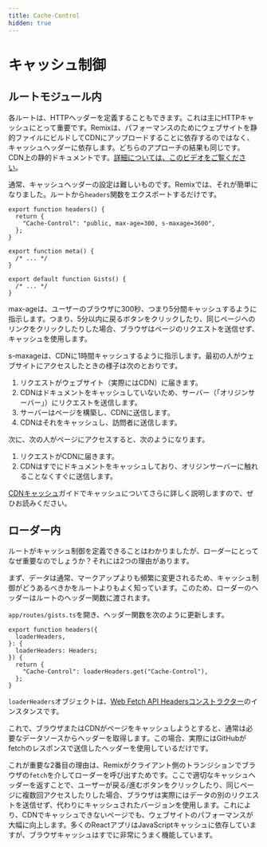 ```yaml
---
title: Cache-Control
hidden: true
---
```


# キャッシュ制御

## ルートモジュール内

各ルートは、HTTPヘッダーを定義することもできます。これは主にHTTPキャッシュにとって重要です。Remixは、パフォーマンスのためにウェブサイトを静的ファイルにビルドしてCDNにアップロードすることに依存するのではなく、キャッシュヘッダーに依存します。どちらのアプローチの結果も同じです。CDN上の静的ドキュメントです。[詳細については、このビデオをご覧ください][check-out-this-video-for-more-information-on-that]。

通常、キャッシュヘッダーの設定は難しいものです。Remixでは、それが簡単になりました。ルートから`headers`関数をエクスポートするだけです。

```tsx
export function headers() {
  return {
    "Cache-Control": "public, max-age=300, s-maxage=3600",
  };
}

export function meta() {
  /* ... */
}

export default function Gists() {
  /* ... */
}
```

max-ageは、ユーザーのブラウザに300秒、つまり5分間キャッシュするように指示します。つまり、5分以内に戻るボタンをクリックしたり、同じページへのリンクをクリックしたりした場合、ブラウザはページのリクエストを送信せず、キャッシュを使用します。

s-maxageは、CDNに1時間キャッシュするように指示します。最初の人がウェブサイトにアクセスしたときの様子は次のとおりです。

1. リクエストがウェブサイト（実際にはCDN）に届きます。
2. CDNはドキュメントをキャッシュしていないため、サーバー（「オリジンサーバー」）にリクエストを送信します。
3. サーバーはページを構築し、CDNに送信します。
4. CDNはそれをキャッシュし、訪問者に送信します。

次に、次の人がページにアクセスすると、次のようになります。

1. リクエストがCDNに届きます。
2. CDNはすでにドキュメントをキャッシュしており、オリジンサーバーに触れることなくすぐに送信します。

[CDNキャッシュ][cdn-caching]ガイドでキャッシュについてさらに詳しく説明しますので、ぜひお読みください。

## ローダー内

ルートがキャッシュ制御を定義できることはわかりましたが、ローダーにとってなぜ重要なのでしょうか？それには2つの理由があります。

まず、データは通常、マークアップよりも頻繁に変更されるため、キャッシュ制御がどうあるべきかをルートよりもよく知っています。このため、ローダーのヘッダーはルートのヘッダー関数に渡されます。

`app/routes/gists.ts`を開き、ヘッダー関数を次のように更新します。

```tsx
export function headers({
  loaderHeaders,
}: {
  loaderHeaders: Headers;
}) {
  return {
    "Cache-Control": loaderHeaders.get("Cache-Control"),
  };
}
```

`loaderHeaders`オブジェクトは、[Web Fetch API Headersコンストラクター][web-fetch-api-headers-constructor]のインスタンスです。

これで、ブラウザまたはCDNがページをキャッシュしようとすると、通常は必要なデータソースからヘッダーを取得します。この場合、実際にはGitHubがfetchのレスポンスで送信したヘッダーを使用しているだけです。

これが重要な2番目の理由は、Remixがクライアント側のトランジションでブラウザの`fetch`を介してローダーを呼び出すためです。ここで適切なキャッシュヘッダーを返すことで、ユーザーが戻る/進むボタンをクリックしたり、同じページに複数回アクセスしたりした場合、ブラウザは実際にはデータの別のリクエストを送信せず、代わりにキャッシュされたバージョンを使用します。これにより、CDNでキャッシュできないページでも、ウェブサイトのパフォーマンスが大幅に向上します。多くのReactアプリはJavaScriptキャッシュに依存していますが、ブラウザキャッシュはすでに非常にうまく機能しています。

[check-out-this-video-for-more-information-on-that]: https://youtu.be/bfLFHp7Sbkg
[cdn-caching]: ../guides/caching
[web-fetch-api-headers-constructor]: https://developer.mozilla.org/en-US/docs/Web/API/Headers

